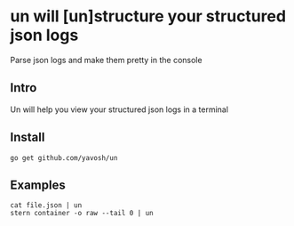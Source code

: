 # un will [un]structure your structured json logs

Parse json logs and make them pretty in the console

## Intro

Un will help you view your structured json logs in a terminal

## Install

    go get github.com/yavosh/un

## Examples

    cat file.json | un
    stern container -o raw --tail 0 | un
